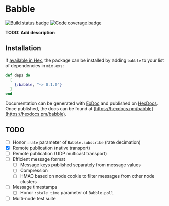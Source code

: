 # Babble

[![Build status badge](https://img.shields.io/circleci/project/github/bb4242/babble/master.svg)](https://circleci.com/gh/bb4242/babble/tree/master)
[![Code coverage badge](https://img.shields.io/codecov/c/github/bb4242/babble/master.svg)](https://codecov.io/gh/bb4242/babble/branch/master)

**TODO: Add description**

## Installation

If [available in Hex](https://hex.pm/docs/publish), the package can be installed
by adding `babble` to your list of dependencies in `mix.exs`:

```elixir
def deps do
  [
    {:babble, "~> 0.1.0"}
  ]
end
```

Documentation can be generated with [ExDoc](https://github.com/elixir-lang/ex_doc)
and published on [HexDocs](https://hexdocs.pm). Once published, the docs can
be found at [https://hexdocs.pm/babble](https://hexdocs.pm/babble).

## TODO

- [ ] Honor `:rate` parameter of `Babble.subscribe` (rate decimation)
- [x] Remote publication (native transport)
- [ ] Remote publication (UDP multicast transport)
- [ ] Efficient message format
  - [ ] Message keys published separately from message values
  - [ ] Compression
  - [ ] HMAC based on node cookie to filter messages from other node clusters
- [ ] Message timestamps
  - [ ] Honor `:stale_time` parameter of `Babble.poll`
- [ ] Multi-node test suite
